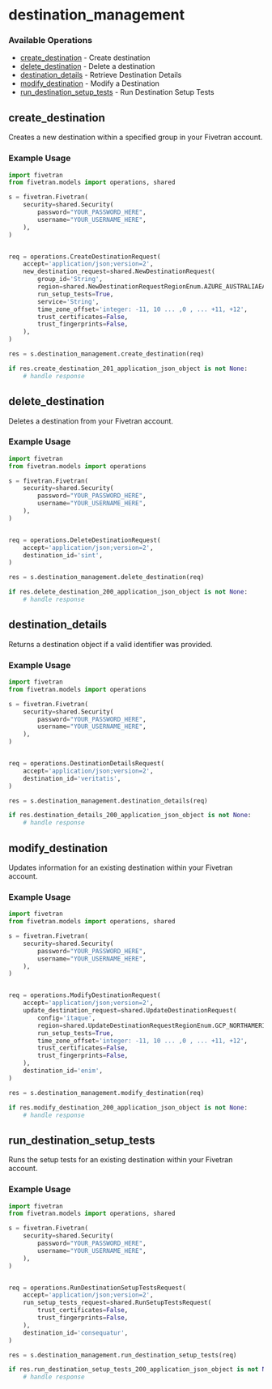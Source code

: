 # destination_management

### Available Operations

* [create_destination](#create_destination) - Create destination
* [delete_destination](#delete_destination) - Delete a destination
* [destination_details](#destination_details) - Retrieve Destination Details
* [modify_destination](#modify_destination) - Modify a Destination
* [run_destination_setup_tests](#run_destination_setup_tests) - Run Destination Setup Tests

## create_destination

Creates a new destination within a specified group in your Fivetran account.

### Example Usage

```python
import fivetran
from fivetran.models import operations, shared

s = fivetran.Fivetran(
    security=shared.Security(
        password="YOUR_PASSWORD_HERE",
        username="YOUR_USERNAME_HERE",
    ),
)


req = operations.CreateDestinationRequest(
    accept='application/json;version=2',
    new_destination_request=shared.NewDestinationRequest(
        group_id='String',
        region=shared.NewDestinationRequestRegionEnum.AZURE_AUSTRALIAEAST,
        run_setup_tests=True,
        service='String',
        time_zone_offset='integer: -11, 10 ... ,0 , ... +11, +12',
        trust_certificates=False,
        trust_fingerprints=False,
    ),
)

res = s.destination_management.create_destination(req)

if res.create_destination_201_application_json_object is not None:
    # handle response
```

## delete_destination

Deletes a destination from your Fivetran account.

### Example Usage

```python
import fivetran
from fivetran.models import operations

s = fivetran.Fivetran(
    security=shared.Security(
        password="YOUR_PASSWORD_HERE",
        username="YOUR_USERNAME_HERE",
    ),
)


req = operations.DeleteDestinationRequest(
    accept='application/json;version=2',
    destination_id='sint',
)

res = s.destination_management.delete_destination(req)

if res.delete_destination_200_application_json_object is not None:
    # handle response
```

## destination_details

Returns a destination object if a valid identifier was provided.

### Example Usage

```python
import fivetran
from fivetran.models import operations

s = fivetran.Fivetran(
    security=shared.Security(
        password="YOUR_PASSWORD_HERE",
        username="YOUR_USERNAME_HERE",
    ),
)


req = operations.DestinationDetailsRequest(
    accept='application/json;version=2',
    destination_id='veritatis',
)

res = s.destination_management.destination_details(req)

if res.destination_details_200_application_json_object is not None:
    # handle response
```

## modify_destination

Updates information for an existing destination within your Fivetran account.

### Example Usage

```python
import fivetran
from fivetran.models import operations, shared

s = fivetran.Fivetran(
    security=shared.Security(
        password="YOUR_PASSWORD_HERE",
        username="YOUR_USERNAME_HERE",
    ),
)


req = operations.ModifyDestinationRequest(
    accept='application/json;version=2',
    update_destination_request=shared.UpdateDestinationRequest(
        config='itaque',
        region=shared.UpdateDestinationRequestRegionEnum.GCP_NORTHAMERICA_NORTHEAST1,
        run_setup_tests=True,
        time_zone_offset='integer: -11, 10 ... ,0 , ... +11, +12',
        trust_certificates=False,
        trust_fingerprints=False,
    ),
    destination_id='enim',
)

res = s.destination_management.modify_destination(req)

if res.modify_destination_200_application_json_object is not None:
    # handle response
```

## run_destination_setup_tests

Runs the setup tests for an existing destination within your Fivetran account.

### Example Usage

```python
import fivetran
from fivetran.models import operations, shared

s = fivetran.Fivetran(
    security=shared.Security(
        password="YOUR_PASSWORD_HERE",
        username="YOUR_USERNAME_HERE",
    ),
)


req = operations.RunDestinationSetupTestsRequest(
    accept='application/json;version=2',
    run_setup_tests_request=shared.RunSetupTestsRequest(
        trust_certificates=False,
        trust_fingerprints=False,
    ),
    destination_id='consequatur',
)

res = s.destination_management.run_destination_setup_tests(req)

if res.run_destination_setup_tests_200_application_json_object is not None:
    # handle response
```
